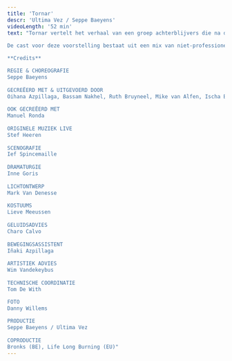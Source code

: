 ```yaml
---
title: 'Tornar'
descr: 'Ultima Vez / Seppe Baeyens'
videoLength: '52 min'
text: "Tornar vertelt het verhaal van een groep achterblijvers die na de doortocht van een tornado opnieuw een gemeenschap tracht op te bouwen. Choreograaf / danser Seppe Baeyens (Ultima Vez) neemt de afbrokkelende solidariteit tussen generaties als uitgangspunt voor zijn eerste grootschalige dansvoorstelling.    
  
De cast voor deze voorstelling bestaat uit een mix van niet-professionele en professionele dansers van verschillende leeftijden. Op scène staan vier kinderen, twee jongeren, drie dansers, een 91-jarige man en een muzikant.

**Credits**

REGIE & CHOREOGRAFIE  
Seppe Baeyens  
  
GECREËERD MET & UITGEVOERD DOOR  
Oihana Azpillaga, Bassam Nakhel, Ruth Bruyneel, Mike van Alfen, Ischa Beernaert, Leon Gyselynck, Chisom Onyebueke Chinaedu, Leonie Van Begin, Emile Van Puymbroeck, Beniamin Boar  
  
OOK GECREËERD MET  
Manuel Ronda  
  
ORIGINELE MUZIEK LIVE  
Stef Heeren  
  
SCENOGRAFIE  
Ief Spincemaille  
  
DRAMATURGIE  
Inne Goris  
  
LICHTONTWERP  
Mark Van Denesse  
  
KOSTUUMS  
Lieve Meeussen  
  
GELUIDSADVIES  
Charo Calvo  
  
BEWEGINGSASSISTENT  
Iñaki Azpillaga  
  
ARTISTIEK ADVIES  
Wim Vandekeybus  
  
TECHNISCHE COORDINATIE  
Tom De With

FOTO  
Danny Willems  
  
PRODUCTIE  
Seppe Baeyens / Ultima Vez  
  
COPRODUCTIE  
Bronks (BE), Life Long Burning (EU)"
---
```

